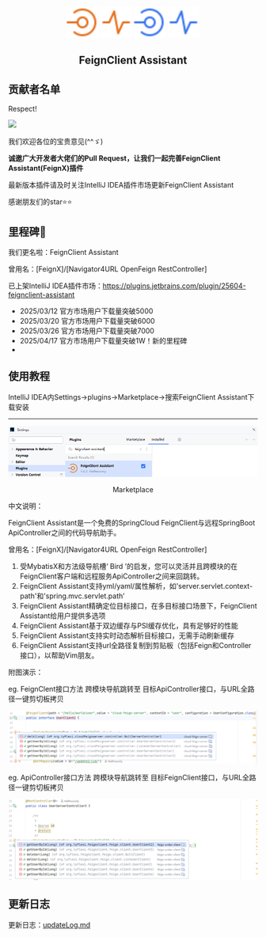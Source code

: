<div align="center">
  <img src="./feignx/src/main/resources/icons/jumpAction_feign.svg" height="64">
  <img src="./feignx/src/main/resources/icons/clipBoard_feign.svg" height="64">
  <img src="./feignx/src/main/resources/icons/jumpAction_controller.svg" height="64">
  <img src="./feignx/src/main/resources/icons/clipBoard_controller.svg" height="64">
  <h2>FeignClient Assistant</h2>
</div>

## 贡献者名单
Respect!

<a href="https://github.com/Halfmoonly/feignx-plugin/graphs/contributors">
  <img src="https://contrib.rocks/image?repo=Halfmoonly/feignx-plugin" />
</a>

我们欢迎各位的宝贵意见(^^ゞ)

**诚邀广大开发者大佬们的Pull Request，让我们一起完善FeignClient Assistant(FeignX)插件**

最新版本插件请及时关注IntelliJ IDEA插件市场更新FeignClient Assistant

感谢朋友们的star⭐⭐

## 里程碑🎴

我们更名啦：FeignClient Assistant

曾用名：[FeignX]/[Navigator4URL OpenFeign RestController]

已上架IntelliJ IDEA插件市场：https://plugins.jetbrains.com/plugin/25604-feignclient-assistant
- 2025/03/12 官方市场用户下载量突破5000
- 2025/03/20 官方市场用户下载量突破6000
- 2025/03/26 官方市场用户下载量突破7000
- 2025/04/17 官方市场用户下载量突破1W！新的里程碑
- 


## 使用教程
IntelliJ IDEA内Settings->plugins->Marketplace->搜索FeignClient Assistant下载安装

---
<div align="center">
  <img src="./feignx/pics/ReadmeMarketplace.png">
  <p>Marketplace</p>
</div>


中文说明：

FeignClient Assistant是一个免费的SpringCloud FeignClient与远程SpringBoot ApiController之间的代码导航助手。

曾用名：[FeignX]/[Navigator4URL OpenFeign RestController]

1. 受MybatisX和方法级导航槽‘ Bird ’的启发，您可以灵活并且跨模块的在FeignClient客户端和远程服务ApiController之间来回跳转。
2. FeignClient Assistant支持yml/yaml/属性解析，如'server.servlet.context-path'和'spring.mvc.servlet.path’
3. FeignClient Assistant精确定位目标接口，在多目标接口场景下，FeignClient Assistant给用户提供多选项
4. FeignClient Assistant基于双边缓存与PSI缓存优化，具有足够好的性能
5. FeignClient Assistant支持实时动态解析目标接口，无需手动刷新缓存
6. FeignClient Assistant支持url全路径复制到剪贴板（包括Feign和Controller接口），以帮助Vim朋友。

附图演示：

eg. FeignClent接口方法 跨模块导航跳转至 目标ApiController接口，与URL全路径一键剪切板拷贝
<div align="left">
  <img src="./feignx/pics/snipping-feignClient.png">
</div>

eg. ApiController接口方法 跨模块导航跳转至 目标FeignClient接口，与URL全路径一键剪切板拷贝

<div align="left">
  <img src="./feignx/pics/snipping-apiController.png">
</div>

## 更新日志

更新日志：[updateLog.md](feignx/docs/updateLog.md)